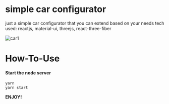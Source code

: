# simple car configurator
just a simple car configurator that you can extend based on your needs
tech used: reactjs, material-ui, threejs, react-three-fiber

![car1](https://user-images.githubusercontent.com/48043565/90311707-3385c980-df13-11ea-98a3-ff0431589791.JPG)

# How-To-Use

#### Start the node server
```shell
yarn
yarn start
```

**ENJOY!**
